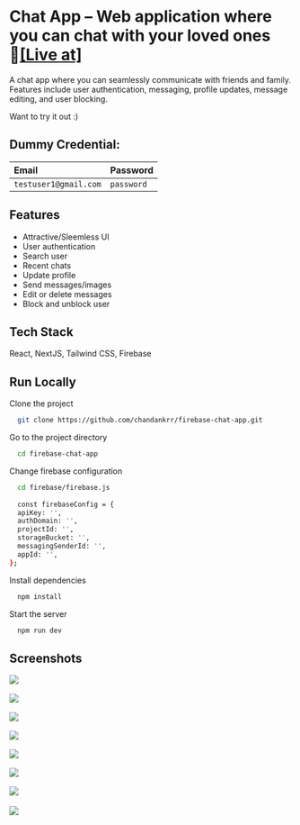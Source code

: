 # Chat App – Web application where you can chat with your loved ones 🔗[[Live at]](https://firebase-chat-app-chandankrr.vercel.app/)

A chat app where you can seamlessly communicate with friends and family. Features include user authentication, messaging, profile updates, message editing, and user blocking. 

Want to try it out :) 

## Dummy Credential:
| Email | Password     |
| :-------- | :------- | 
| `testuser1@gmail.com` | `password` |

## Features

- Attractive/Sleemless UI
- User authentication
- Search user
- Recent chats
- Update profile
- Send messages/images
- Edit or delete messages
- Block and unblock user



## Tech Stack

React, NextJS, Tailwind CSS, Firebase


## Run Locally

Clone the project

```bash
  git clone https://github.com/chandankrr/firebase-chat-app.git
```

Go to the project directory

```bash
  cd firebase-chat-app
```

Change firebase configuration
```bash
  cd firebase/firebase.js
  
  const firebaseConfig = {
  apiKey: '',
  authDomain: '',
  projectId: '',
  storageBucket: '',
  messagingSenderId: '',
  appId: '',
};
```

Install dependencies

```bash
  npm install
```

Start the server

```bash
  npm run dev
```
## Screenshots
<kbd>
  <img src="https://github.com/chandankrr/firebase-chat-app/assets/87066174/d30f5b79-d1e6-4be8-ae30-0bfa41f95faf">
</kbd>

<br/>
<br/>

<kbd>
  <img src="https://github.com/chandankrr/firebase-chat-app/assets/87066174/ee31857f-0948-4173-9c4e-baa7462e500b">
</kbd>

<br/>
<br/>

<kbd>
  <img src="https://github.com/chandankrr/firebase-chat-app/assets/87066174/2bf62823-2b8d-49cd-9b65-03dfbc3e07b8">
</kbd>

<br/>
<br/>

<kbd>
  <img src="https://github.com/chandankrr/firebase-chat-app/assets/87066174/fcc55222-6cde-416a-bad1-08d5d68dd103">
</kbd>

<br/>
<br/>

<kbd>
  <img src="https://github.com/chandankrr/firebase-chat-app/assets/87066174/9aae19b7-c0a4-4c2c-b4e4-5609b4f29e4e">
</kbd>

<br/>
<br/>

<kbd>
  <img src="https://github.com/chandankrr/firebase-chat-app/assets/87066174/b24fd927-1146-46ed-9405-e16d1a2097ef">
</kbd>

<br/>
<br/>

<kbd>
  <img src="https://github.com/chandankrr/firebase-chat-app/assets/87066174/015ad25c-5a7a-4de2-bec1-7410668604ae">
<kbd/>

<br/>
<br/>

<kbd>
  <img src="https://github.com/chandankrr/firebase-chat-app/assets/87066174/9afc51c9-a5ea-4647-afbe-91c52fed0b4d">
</kbd>
